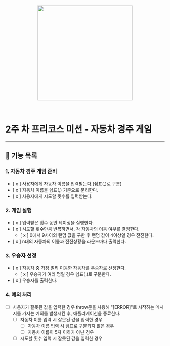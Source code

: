 <br/>
<p align="center">
    <img width="300" src="https://github.com/fox9star/dotorimall/assets/147479268/17902025-7fe8-4908-883a-cbbf71b66cb8">
</p>
<br/>

<h1 align=“middle”>2주 차 프리코스 미션 -  자동차 경주 게임</h1>

---

## 🚀 기능 목록

### 1. 자동차 경주 게임 준비

- [ x ] 사용자에게 자동차 이름을 입력받는다.(쉼표(,)로 구분) 
- [ x ] 자동차 이름을 쉼표(,) 기준으로 분리한다.
- [ x ] 사용자에게 시도할 횟수를 입력받는다.

### 2. 게임 실행

- [ x ] 입력받은 횟수 동안 레이싱을 실행한다.
- [ x ] 시도할 횟수만큼 반복하면서, 각 자동차의 이동 여부를 결정한다.
    - [ x ] 0에서 9사이의 랜덤 값을 구한 후 랜덤 값이 4이상일 경우 전진한다.
- [ x ] n대의 자동차의 이름과 전진상황을 라운드마다 출력한다.

### 3. 우승자 선정

- [ x ] 자동차 중 가장 멀리 이동한 자동차를 우승자로 선정한다.
    - [ x ] 우승자가 여러 명일 경우 쉼표(,)로 구분한다.
- [ x ] 우승자를 출력한다. 

### 4. 예외 처리
- [  ] 사용자가 잘못된 값을 입력한 경우 throw문을 사용해 "[ERROR]"로 시작하는 메시지를 가지는 예외를 발생시킨 후, 애플리케이션을 종료한다.
    - [  ] 자동차 이름 입력 시 잘못된 값을 입력한 경우
        - [  ] 자동차 이름 입력 시 쉼표로 구분되지 않은 경우
        - [  ] 자동차 이름이 5자 이하가 아닌 경우
    - [  ] 시도할 횟수 입력 시 잘못된 값을 입력한 경우